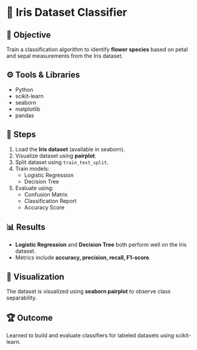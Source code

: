 # 🌸 Iris Dataset Classifier

## 📌 Objective
Train a classification algorithm to identify **flower species** based on petal and sepal measurements from the Iris dataset.

## ⚙️ Tools & Libraries
- Python
- scikit-learn
- seaborn
- matplotlib
- pandas

## 🚀 Steps
1. Load the **Iris dataset** (available in seaborn).
2. Visualize dataset using **pairplot**.
3. Split dataset using `train_test_split`.
4. Train models:
   - Logistic Regression
   - Decision Tree
5. Evaluate using:
   - Confusion Matrix
   - Classification Report
   - Accuracy Score

## 📊 Results
- **Logistic Regression** and **Decision Tree** both perform well on the Iris dataset.
- Metrics include **accuracy, precision, recall, F1-score**.

## 📸 Visualization
The dataset is visualized using **seaborn pairplot** to observe class separability.

## 🏆 Outcome
Learned to build and evaluate classifiers for labeled datasets using scikit-learn.

